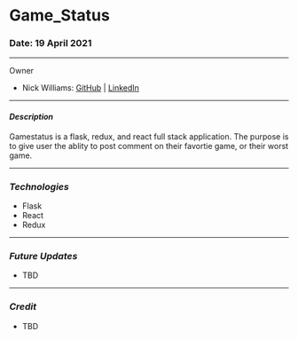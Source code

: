 # Game_Status



### Date: 19 April 2021 


*** 
Owner
* Nick Williams:
[GitHub](https://github.com/NickWill24) | 
[LinkedIn](https://www.linkedin.com/in/nickwill24/)




***
#### ***Description***
Gamestatus is a flask, redux, and react full stack application. The purpose is to give user the ablity to post comment on 
their favortie game, or their worst game.  


***
### ***Technologies***
* Flask
* React 
* Redux



***
### ***Future Updates***
* TBD


*** 
### ***Credit***

* TBD